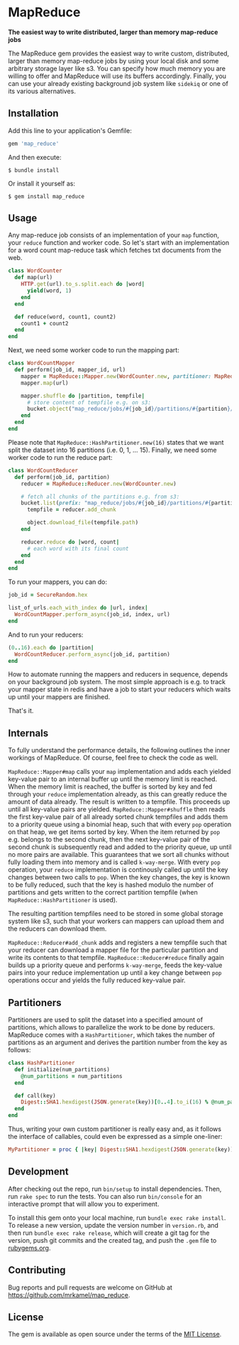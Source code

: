 # MapReduce

**The easiest way to write distributed, larger than memory map-reduce jobs**

The MapReduce gem provides the easiest way to write custom, distributed, larger
than memory map-reduce jobs by using your local disk and some arbitrary storage
layer like s3. You can specify how much memory you are willing to offer and
MapReduce will use its buffers accordingly. Finally, you can use your already
existing background job system like `sidekiq` or one of its various
alternatives.

## Installation

Add this line to your application's Gemfile:

```ruby
gem 'map_reduce'
```

And then execute:

    $ bundle install

Or install it yourself as:

    $ gem install map_reduce

## Usage

Any map-reduce job consists of an implementation of your `map` function, your
`reduce` function and worker code. So let's start with an implementation for
a word count map-reduce task which fetches txt documents from the web.

```ruby
class WordCounter
  def map(url)
    HTTP.get(url).to_s.split.each do |word|
      yield(word, 1)
    end
  end

  def reduce(word, count1, count2)
    count1 + count2
  end
end
```

Next, we need some worker code to run the mapping part:

```ruby
class WordCountMapper
  def perform(job_id, mapper_id, url)
    mapper = MapReduce::Mapper.new(WordCounter.new, partitioner: MapReduce::HashPartitioner.new(16), memory_limit: 100.megabytes)
    mapper.map(url)

    mapper.shuffle do |partition, tempfile|
      # store content of tempfile e.g. on s3:
      bucket.object("map_reduce/jobs/#{job_id}/partitions/#{partition}/chunk.#{mapper_id}.json").put(body: tempfile)
    end
  end
end
```

Please note that `MapReduce::HashPartitioner.new(16)` states that we want split
the dataset into 16 partitions (i.e. 0, 1, ... 15). Finally, we need some
worker code to run the reduce part:

```ruby
class WordCountReducer
  def perform(job_id, partition)
    reducer = MapReduce::Reducer.new(WordCounter.new)

    # fetch all chunks of the partitions e.g. from s3:
    bucket.list(prefix: "map_reduce/jobs/#{job_id}/partitions/#{partition}/").each do |object|
      tempfile = reducer.add_chunk

      object.download_file(tempfile.path)
    end

    reducer.reduce do |word, count|
      # each word with its final count
    end
  end
end
```

To run your mappers, you can do:

```ruby
job_id = SecureRandom.hex

list_of_urls.each_with_index do |url, index|
  WordCountMapper.perform_async(job_id, index, url)
end
```

And to run your reducers:

```ruby
(0..16).each do |partition|
  WordCountReducer.perform_async(job_id, partition)
end
```

How to automate running the mappers and reducers in sequence, depends on your
background job system. The most simple approach is e.g. to track your mapper
state in redis and have a job to start your reducers which waits up until your
mappers are finished.

That's it.

## Internals

To fully understand the performance details, the following outlines the inner
workings of MapReduce. Of course, feel free to check the code as well.

`MapReduce::Mapper#map` calls your `map` implementation and adds each yielded
key-value pair to an internal buffer up until the memory limit is reached.
When the memory limit is reached, the buffer is sorted by key and fed through
your `reduce` implementation already, as this can greatly reduce the amount of
data already. The result is written to a tempfile. This proceeds up until all
key-value pairs are yielded. `MapReduce::Mapper#shuffle` then reads the first
key-value pair of all already sorted chunk tempfiles and adds them to a
priority queue using a binomial heap, such that with every `pop` operation on
that heap, we get items sorted by key. When the item returned by `pop` e.g.
belongs to the second chunk, then the next key-value pair of the second chunk
is subsequently read and added to the priority queue, up until no more pairs
are available. This guarantees that we sort all chunks without fully loading
them into memory and is called `k-way-merge`. With every `pop` operation, your
`reduce` implementation is continously called up until the key changes between
two calls to `pop`. When the key changes, the key is known to be fully reduced,
such that the key is hashed modulo the number of partitions and gets written to
the correct partition tempfile (when `MapReduce::HashPartitioner` is used).

The resulting partition tempfiles need to be stored in some global storage
system like s3, such that your workers can mappers can upload them and the
reducers can download them.

`MapReduce::Reducer#add_chunk` adds and registers a new tempfile such that your
reducer can download a mapper file for the particular partition and write its
contents to that tempfile. `MapReduce::Reducer#reduce` finally again builds up
a priority queue and performs `k-way-merge`, feeds the key-value pairs into
your reduce implementation up until a key change between `pop` operations occur
and yields the fully reduced key-value pair.

## Partitioners

Partitioners are used to split the dataset into a specified amount of
partitions, which allows to parallelize the work to be done by reducers.
MapReduce comes with a `HashPartitioner`, which takes the number of partitions
as an argument and derives the partition number from the key as follows:

```ruby
class HashPartitioner
  def initialize(num_partitions)
    @num_partitions = num_partitions
  end

  def call(key)
    Digest::SHA1.hexdigest(JSON.generate(key))[0..4].to_i(16) % @num_partitions
  end
end
```

Thus, writing your own custom partitioner is really easy and, as it follows the
interface of callables, could even be expressed as a simple one-liner:

```ruby
MyPartitioner = proc { |key| Digest::SHA1.hexdigest(JSON.generate(key))[0..4].to_i(16) % 8 }
```

## Development

After checking out the repo, run `bin/setup` to install dependencies. Then, run
`rake spec` to run the tests. You can also run `bin/console` for an interactive
prompt that will allow you to experiment.

To install this gem onto your local machine, run `bundle exec rake install`. To
release a new version, update the version number in `version.rb`, and then run
`bundle exec rake release`, which will create a git tag for the version, push
git commits and the created tag, and push the `.gem` file to
[rubygems.org](https://rubygems.org).

## Contributing

Bug reports and pull requests are welcome on GitHub at
https://github.com/mrkamel/map_reduce.

## License

The gem is available as open source under the terms of the [MIT
License](https://opensource.org/licenses/MIT).
